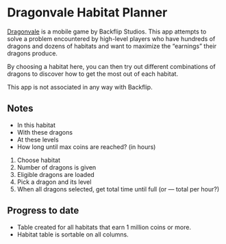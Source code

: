 # Dragonvale Habitat Planner

[Dragonvale](http://www.backflipstudios.com/games/dragonvale/) is a mobile game by Backflip Studios. This app attempts to solve a problem encountered by high-level players who have hundreds of dragons and dozens of habitats and want to maximize the “earnings” their dragons produce.

By choosing a habitat here, you can then try out different combinations of dragons to discover how to get the most out of each habitat.

This app is not associated in any way with Backflip.

## Notes

* In this habitat
* With these dragons
* At these levels
* How long until max coins are reached? (in hours)

1. Choose habitat
2. Number of dragons is given
3. Eligible dragons are loaded
4. Pick a dragon and its level
5. When all dragons selected, get total time until full (or — total per hour?)

## Progress to date

* Table created for all habitats that earn 1 million coins or more.
* Habitat table is sortable on all columns.
